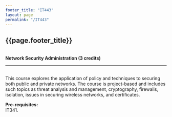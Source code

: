 ```yaml
---
footer_title: "IT443"
layout: page
permalink: "/IT443"
---
```


## {{page.footer_title}}
\
**Network Security Administration (3 credits)**

---
\
This course explores the application of policy and techniques to securing both public and private networks. The course is project-based and includes such topics as threat analysis and management, cryptography, firewalls, isolation, issues in securing wireless networks, and certificates.

**Pre-requisites:**
\
IT341.